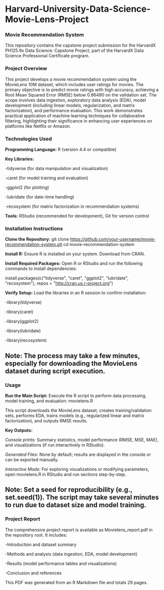 # Harvard-University-Data-Science-Movie-Lens-Project

### Movie Recommendation System

This repository contains the capstone project submission for the HarvardX PH125.9x Data Science: Capstone Project, part of the HarvardX Data Science Professional Certificate program.

### Project Overview

This project develops a movie recommendation system using the MovieLens 10M dataset, which includes user ratings for movies. The primary objective is to predict movie ratings with high accuracy, achieving a Root Mean Squared Error (RMSE) below 0.86490 on the validation set. The scope involves data ingestion, exploratory data analysis (EDA), model development (including linear models, regularization, and matrix factorization), and performance evaluation. This work demonstrates practical application of machine learning techniques for collaborative filtering, highlighting their significance in enhancing user experiences on platforms like Netflix or Amazon.


### Technologies Used

**Programming Language:** R (version 4.4 or compatible)

**Key Libraries:**

-tidyverse (for data manipulation and visualization)

-caret (for model training and evaluation)

-ggplot2 (for plotting)

-lubridate (for date-time handling)

-recosystem (for matrix factorization in recommendation systems)

**Tools:** RStudio (recommended for development), Git for version control



### Installation Instructions

**Clone the Repository:**
git clone https://github.com/your-username/movie-recommendation-system.git
cd movie-recommendation-system

**Install R:** Ensure R is installed on your system. Download from CRAN.

**Install Required Packages:** Open R or RStudio and run the following commands to install dependencies:

install.packages(c("tidyverse", "caret", "ggplot2", "lubridate", "recosystem"), repos = "http://cran.us.r-project.org")


**Verify Setup:** Load the libraries in an R session to confirm installation:

-library(tidyverse)

-library(caret)

-library(ggplot2)

-library(lubridate)

-library(recosystem)



## Note:  The process may take a few minutes, especially for downloading the MovieLens dataset during script execution.

### Usage


**Run the Main Script:** Execute the R script to perform data processing, model training, and evaluation:  movielens.R

This script downloads the MovieLens dataset, creates training/validation sets, performs EDA, trains models (e.g., regularized linear and matrix factorization), and outputs RMSE results.


**Key Outputs:**

*Console prints:* Summary statistics, model performance (RMSE, MSE, MAE), and visualizations (if run interactively in RStudio).

*Generated Files:* None by default; results are displayed in the console or can be exported manually.


*Interactive Mode:* For exploring visualizations or modifying parameters, open movielens.R in RStudio and run sections step-by-step.

## Note: Set a seed for reproducibility (e.g., set.seed(1)). The script may take several minutes to run due to dataset size and model training.

### Project Report
The comprehensive project report is available as Movielens_report.pdf in the repository root. It includes:

-Introduction and dataset summary

-Methods and analysis (data ingestion, EDA, model development)

-Results (model performance tables and visualizations)

-Conclusion and references

This PDF was generated from an R Markdown file and totals 29 pages.
